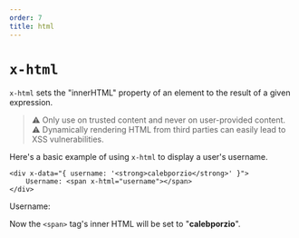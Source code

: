 ```yaml
---
order: 7
title: html
---
```


# `x-html`

`x-html` sets the "innerHTML" property of an element to the result of a given expression.

> ⚠️ Only use on trusted content and never on user-provided content. ⚠️
> Dynamically rendering HTML from third parties can easily lead to XSS vulnerabilities.

Here's a basic example of using `x-html` to display a user's username.

```alpine
<div x-data="{ username: '<strong>calebporzio</strong>' }">
    Username: <span x-html="username"></span>
</div>
```

<!-- START_VERBATIM -->
<div class="demo">
    <div x-data="{ username: '<strong>calebporzio</strong>' }">
        Username: <span x-html="username"></span>
    </div>
</div>
<!-- END_VERBATIM -->

Now the `<span>` tag's inner HTML will be set to "<strong>calebporzio</strong>".
